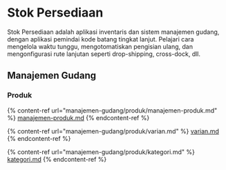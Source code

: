 # Stok Persediaan

Stok Persediaan adalah aplikasi inventaris dan sistem manajemen gudang, dengan aplikasi pemindai kode batang tingkat lanjut. Pelajari cara mengelola waktu tunggu, mengotomatiskan pengisian ulang, dan mengonfigurasi rute lanjutan seperti drop-shipping, cross-dock, dll.

## Manajemen Gudang

### **Produk**

{% content-ref url="manajemen-gudang/produk/manajemen-produk.md" %}
[manajemen-produk.md](manajemen-gudang/produk/manajemen-produk.md)
{% endcontent-ref %}

{% content-ref url="manajemen-gudang/produk/varian.md" %}
[varian.md](manajemen-gudang/produk/varian.md)
{% endcontent-ref %}

{% content-ref url="manajemen-gudang/produk/kategori.md" %}
[kategori.md](manajemen-gudang/produk/kategori.md)
{% endcontent-ref %}

